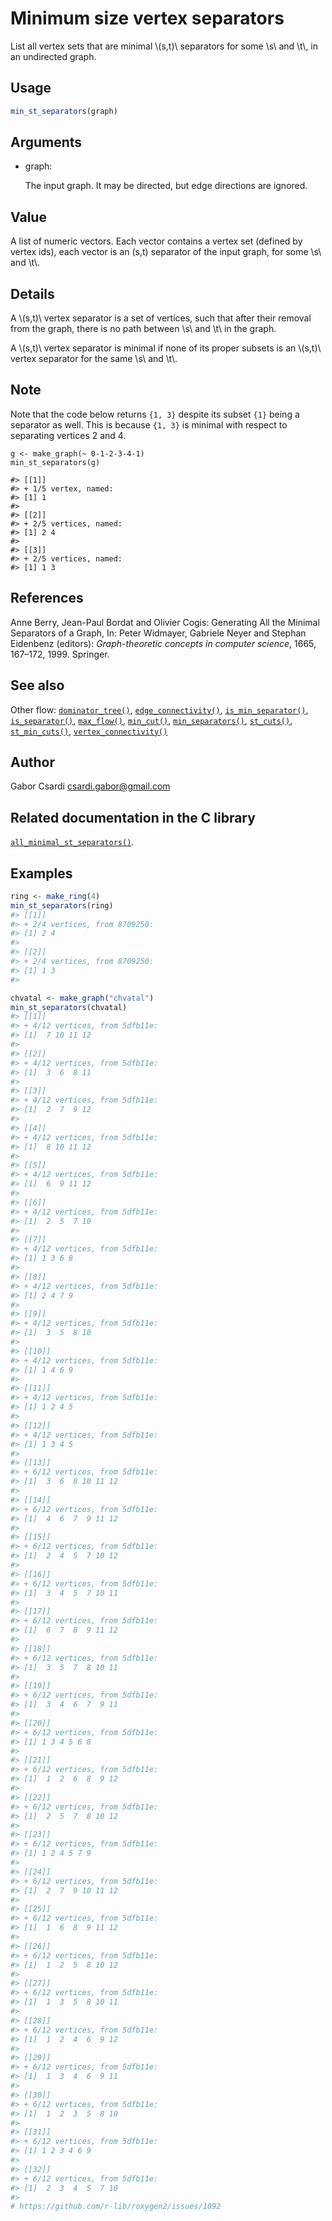# Minimum size vertex separators

List all vertex sets that are minimal \\(s,t)\\ separators for some
\\s\\ and \\t\\, in an undirected graph.

## Usage

``` r
min_st_separators(graph)
```

## Arguments

- graph:

  The input graph. It may be directed, but edge directions are ignored.

## Value

A list of numeric vectors. Each vector contains a vertex set (defined by
vertex ids), each vector is an (s,t) separator of the input graph, for
some \\s\\ and \\t\\.

## Details

A \\(s,t)\\ vertex separator is a set of vertices, such that after their
removal from the graph, there is no path between \\s\\ and \\t\\ in the
graph.

A \\(s,t)\\ vertex separator is minimal if none of its proper subsets is
an \\(s,t)\\ vertex separator for the same \\s\\ and \\t\\.

## Note

Note that the code below returns `{1, 3}` despite its subset `{1}` being
a separator as well. This is because `{1, 3}` is minimal with respect to
separating vertices 2 and 4.

    g <- make_graph(~ 0-1-2-3-4-1)
    min_st_separators(g)

    #> [[1]]
    #> + 1/5 vertex, named:
    #> [1] 1
    #>
    #> [[2]]
    #> + 2/5 vertices, named:
    #> [1] 2 4
    #>
    #> [[3]]
    #> + 2/5 vertices, named:
    #> [1] 1 3

## References

Anne Berry, Jean-Paul Bordat and Olivier Cogis: Generating All the
Minimal Separators of a Graph, In: Peter Widmayer, Gabriele Neyer and
Stephan Eidenbenz (editors): *Graph-theoretic concepts in computer
science*, 1665, 167–172, 1999. Springer.

## See also

Other flow:
[`dominator_tree()`](https://r.igraph.org/reference/dominator_tree.md),
[`edge_connectivity()`](https://r.igraph.org/reference/edge_connectivity.md),
[`is_min_separator()`](https://r.igraph.org/reference/is_min_separator.md),
[`is_separator()`](https://r.igraph.org/reference/is_separator.md),
[`max_flow()`](https://r.igraph.org/reference/max_flow.md),
[`min_cut()`](https://r.igraph.org/reference/min_cut.md),
[`min_separators()`](https://r.igraph.org/reference/min_separators.md),
[`st_cuts()`](https://r.igraph.org/reference/st_cuts.md),
[`st_min_cuts()`](https://r.igraph.org/reference/st_min_cuts.md),
[`vertex_connectivity()`](https://r.igraph.org/reference/vertex_connectivity.md)

## Author

Gabor Csardi <csardi.gabor@gmail.com>

## Related documentation in the C library

[`all_minimal_st_separators()`](https://igraph.org/c/html/latest/igraph-Separators.html#igraph_all_minimal_st_separators).

## Examples

``` r
ring <- make_ring(4)
min_st_separators(ring)
#> [[1]]
#> + 2/4 vertices, from 8709250:
#> [1] 2 4
#> 
#> [[2]]
#> + 2/4 vertices, from 8709250:
#> [1] 1 3
#> 

chvatal <- make_graph("chvatal")
min_st_separators(chvatal)
#> [[1]]
#> + 4/12 vertices, from 5dfb11e:
#> [1]  7 10 11 12
#> 
#> [[2]]
#> + 4/12 vertices, from 5dfb11e:
#> [1]  3  6  8 11
#> 
#> [[3]]
#> + 4/12 vertices, from 5dfb11e:
#> [1]  2  7  9 12
#> 
#> [[4]]
#> + 4/12 vertices, from 5dfb11e:
#> [1]  8 10 11 12
#> 
#> [[5]]
#> + 4/12 vertices, from 5dfb11e:
#> [1]  6  9 11 12
#> 
#> [[6]]
#> + 4/12 vertices, from 5dfb11e:
#> [1]  2  5  7 10
#> 
#> [[7]]
#> + 4/12 vertices, from 5dfb11e:
#> [1] 1 3 6 8
#> 
#> [[8]]
#> + 4/12 vertices, from 5dfb11e:
#> [1] 2 4 7 9
#> 
#> [[9]]
#> + 4/12 vertices, from 5dfb11e:
#> [1]  3  5  8 10
#> 
#> [[10]]
#> + 4/12 vertices, from 5dfb11e:
#> [1] 1 4 6 9
#> 
#> [[11]]
#> + 4/12 vertices, from 5dfb11e:
#> [1] 1 2 4 5
#> 
#> [[12]]
#> + 4/12 vertices, from 5dfb11e:
#> [1] 1 3 4 5
#> 
#> [[13]]
#> + 6/12 vertices, from 5dfb11e:
#> [1]  3  6  8 10 11 12
#> 
#> [[14]]
#> + 6/12 vertices, from 5dfb11e:
#> [1]  4  6  7  9 11 12
#> 
#> [[15]]
#> + 6/12 vertices, from 5dfb11e:
#> [1]  2  4  5  7 10 12
#> 
#> [[16]]
#> + 6/12 vertices, from 5dfb11e:
#> [1]  3  4  5  7 10 11
#> 
#> [[17]]
#> + 6/12 vertices, from 5dfb11e:
#> [1]  6  7  8  9 11 12
#> 
#> [[18]]
#> + 6/12 vertices, from 5dfb11e:
#> [1]  3  5  7  8 10 11
#> 
#> [[19]]
#> + 6/12 vertices, from 5dfb11e:
#> [1]  3  4  6  7  9 11
#> 
#> [[20]]
#> + 6/12 vertices, from 5dfb11e:
#> [1] 1 3 4 5 6 8
#> 
#> [[21]]
#> + 6/12 vertices, from 5dfb11e:
#> [1]  1  2  6  8  9 12
#> 
#> [[22]]
#> + 6/12 vertices, from 5dfb11e:
#> [1]  2  5  7  8 10 12
#> 
#> [[23]]
#> + 6/12 vertices, from 5dfb11e:
#> [1] 1 2 4 5 7 9
#> 
#> [[24]]
#> + 6/12 vertices, from 5dfb11e:
#> [1]  2  7  9 10 11 12
#> 
#> [[25]]
#> + 6/12 vertices, from 5dfb11e:
#> [1]  1  6  8  9 11 12
#> 
#> [[26]]
#> + 6/12 vertices, from 5dfb11e:
#> [1]  1  2  5  8 10 12
#> 
#> [[27]]
#> + 6/12 vertices, from 5dfb11e:
#> [1]  1  3  5  8 10 11
#> 
#> [[28]]
#> + 6/12 vertices, from 5dfb11e:
#> [1]  1  2  4  6  9 12
#> 
#> [[29]]
#> + 6/12 vertices, from 5dfb11e:
#> [1]  1  3  4  6  9 11
#> 
#> [[30]]
#> + 6/12 vertices, from 5dfb11e:
#> [1]  1  2  3  5  8 10
#> 
#> [[31]]
#> + 6/12 vertices, from 5dfb11e:
#> [1] 1 2 3 4 6 9
#> 
#> [[32]]
#> + 6/12 vertices, from 5dfb11e:
#> [1]  2  3  4  5  7 10
#> 
# https://github.com/r-lib/roxygen2/issues/1092
```
